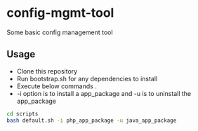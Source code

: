 # config-mgmt-tool
Some basic config management tool


## Usage

- Clone this repository
- Run bootstrap.sh for any dependencies to install
- Execute below commands . 
-  -i option is to install a app_package and -u is to uninstall the app_package
```sh
cd scripts
bash default.sh -i php_app_package -u java_app_package
```
